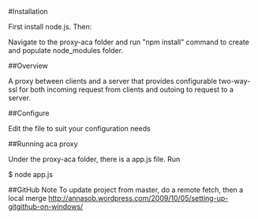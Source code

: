 #Installation

First install node.js. Then:

Navigate to the proxy-aca folder and run "npm install" command to create and populate node_modules folder.

##Overview

A proxy between clients and a server that provides configurable two-way-ssl for both incoming request from clients and outoing to request to a server.

##Configure

Edit the file to suit your configuration needs

##Running aca proxy

Under the proxy-aca folder, there is a app.js file. Run

$ node app.js

##GitHub Note
To update project from master, do a remote fetch, then a local merge
http://annasob.wordpress.com/2009/10/05/setting-up-gitgithub-on-windows/
